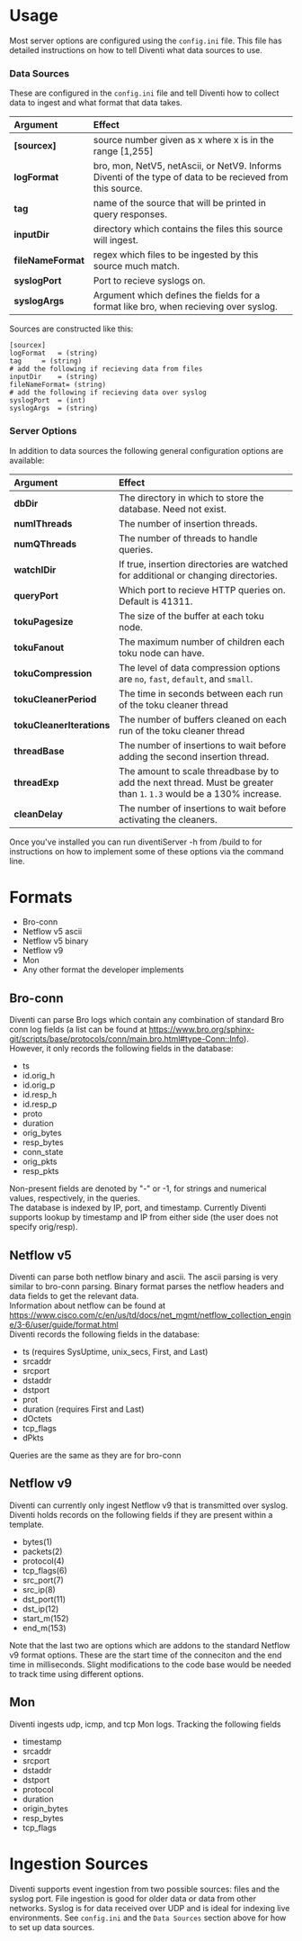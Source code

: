 # Usage
Most server options are configured using the `config.ini` file. This file has detailed instructions on how to tell Diventi what data sources to use.

### Data Sources
These are configured in the `config.ini` file and tell Diventi how to collect data to ingest and what format that data takes.

| Argument| Effect|
| :------| :----|
| **[sourcex]** | source number given as x where x is in the range [1,255] |
| **logFormat** | bro, mon, NetV5, netAscii, or NetV9. Informs Diventi of the type of data to be recieved from this source. |
| **tag** | name of the source that will be printed in query responses. |
| **inputDir** | directory which contains the files this source will ingest. |
| **fileNameFormat** | regex which files to be ingested by this source much match. |
| **syslogPort** | Port to recieve syslogs on. |
| **syslogArgs** | Argument which defines the fields for a format like bro, when recieving over syslog. |

Sources are constructed like this:

```
[sourcex]
logFormat	= (string)
tag		= (string)
# add the following if recieving data from files
inputDir	= (string)
fileNameFormat= (string)
# add the following if recieving data over syslog
syslogPort	= (int)
syslogArgs	= (string)
```

### Server Options

In addition to data sources the following general configuration options are available:

| Argument| Effect|
| :------| :----|
| **dbDir** | The directory in which to store the database. Need not exist. |
| **numIThreads** | The number of insertion threads. |
| **numQThreads**	| The number of threads to handle queries. |
| **watchIDir** | If true, insertion directories are watched for additional or changing directories. |
| **queryPort** | Which port to recieve HTTP queries on. Default is 41311. |
| **tokuPagesize** | The size of the buffer at each toku node. |
| **tokuFanout** | The maximum number of children each toku node can have. |
| **tokuCompression** | The level of data compression options are `no`, `fast`, `default`, and `small`. |
| **tokuCleanerPeriod** | The time in seconds between each run of the toku cleaner thread |
| **tokuCleanerIterations** | The number of buffers cleaned on each run of the toku cleaner thread |
| **threadBase** | The number of insertions to wait before adding the second insertion thread. |
| **threadExp** | The amount to scale threadbase by to add the next thread. Must be greater than `1`. `1.3` would be a 130% increase. |
| **cleanDelay** | The number of insertions to wait before activating the cleaners. |

Once you've installed you can run diventiServer -h from /build to for instructions on how to implement some of these options via the command line.

# Formats
* Bro-conn
* Netflow v5 ascii
* Netflow v5 binary
* Netflow v9
* Mon
* Any other format the developer implements

## Bro-conn
Diventi can parse Bro logs which contain any combination of standard Bro conn log fields (a list can be found at https://www.bro.org/sphinx-git/scripts/base/protocols/conn/main.bro.html#type-Conn::Info).  
However, it only records the following fields in the database:
* ts
* id.orig_h
* id.orig_p
* id.resp_h
* id.resp_p
* proto
* duration
* orig_bytes
* resp_bytes
* conn_state
* orig_pkts
* resp_pkts

Non-present fields are denoted by "-" or -1, for strings and numerical values, respectively, in the queries.  
The database is indexed by IP, port, and timestamp. Currently Diventi supports lookup by timestamp and IP from either side (the user does not specify orig/resp).

## Netflow v5
Diventi can parse both netflow binary and ascii. The ascii parsing is very similar to bro-conn parsing. Binary format parses the netflow headers and data fields to get the relevant data.  
Information about netflow can be found at https://www.cisco.com/c/en/us/td/docs/net_mgmt/netflow_collection_engine/3-6/user/guide/format.html  
Diventi records the following fields in the database:
* ts (requires SysUptime, unix_secs, First, and Last)
* srcaddr
* srcport
* dstaddr
* dstport
* prot
* duration (requires First and Last)
* dOctets
* tcp_flags
* dPkts

Queries are the same as they are for bro-conn

## Netflow v9
Diventi can currently only ingest Netflow v9 that is transmitted over syslog. Diventi holds records on the following fields if they are present within a template.
* bytes(1)
* packets(2)
* protocol(4)
* tcp_flags(6)
* src_port(7)
* src_ip(8)
* dst_port(11)
* dst_ip(12)
* start_m(152)
* end_m(153)

Note that the last two are options which are addons to the standard Netflow v9 format options. These are the start time of the conneciton and the end time in milliseconds. Slight modifications to the code base would be needed to track time using different options.

## Mon
Diventi ingests udp, icmp, and tcp Mon logs. Tracking the following fields
* timestamp
* srcaddr
* srcport
* dstaddr
* dstport
* protocol
* duration
* origin_bytes
* resp_bytes
* tcp_flags

# Ingestion Sources
Diventi supports event ingestion from two possible sources: files and the syslog port. File ingestion is good for older data or data from other networks. Syslog is for data received over UDP and is ideal for indexing live environments. See `config.ini` and the `Data Sources` section above for how to set up data sources.